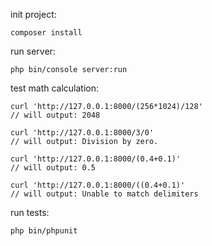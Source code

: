 init project:

```
composer install
```

run server:

```
php bin/console server:run
```

test math calculation:

```
curl 'http://127.0.0.1:8000/(256*1024)/128'
// will output: 2048

curl 'http://127.0.0.1:8000/3/0'
// will output: Division by zero.

curl 'http://127.0.0.1:8000/(0.4+0.1)'
// will output: 0.5

curl 'http://127.0.0.1:8000/((0.4+0.1)'
// will output: Unable to match delimiters
```

run tests:

```
php bin/phpunit
```